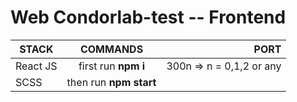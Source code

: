 # Web Condorlab-test -- Frontend

| STACK    |        COMMANDS        |                     PORT |
| -------- | :--------------------: | -----------------------: |
| React JS |  first run **npm i**   | 300n => n = 0,1,2 or any |
| SCSS     | then run **npm start** |                          |
